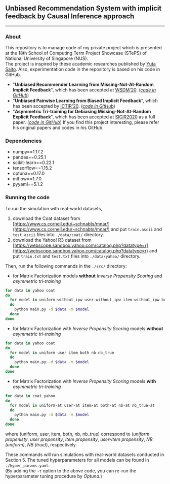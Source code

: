 ## Unbiased Recommendation System with implicit feedback by Causal Inference approach
---

### About
This repository is to manage code of my private project which is presented at the 18th School of Computing Term Project Showcase (STePS) of National University of Singapore (NUS).  
The project is inspired by these academic researches published by [Yuta Saito](https://usaito.github.io/). Also, experimentation code in the repository is based on his code in GitHub.
- "**Unbiased Recommender Learning from Missing-Not-At-Random Implicit Feedback**", which has been accepted at [WSDM'20](http://www.wsdm-conference.org/2020/index.php). ([_code in GitHub_](https://github.com/usaito/unbiased-implicit-rec-real))
- "**Unbiased Pairwise Learning from Biased Implicit Feedback**", which has been accepted by [ICTIR'20](https://ictir2020.org/). ([_code in GitHub_](https://github.com/usaito/unbiased-pairwise-rec))
- "**Asymmetric Tri-training for Debiasing Missing-Not-At-Random Explicit Feedback**", which has been accepted at [SIGIR2020](https://sigir.org/sigir2020/) as a full paper. ([_code in GitHub_](https://github.com/usaito/asymmetric-tri-rec-real))
If you find this project interesting, please refer his original papers and codes in his GitHub.

### Dependencies

- numpy==1.17.2
- pandas==0.25.1
- scikit-learn==0.22.1
- tensorflow==1.15.2
- optuna==0.17.0
- mlflow==1.7.0
- pyyaml==5.1.2

### Running the code

To run the simulation with real-world datasets,

1. download the Coat dataset from [https://www.cs.cornell.edu/~schnabts/mnar/](https://www.cs.cornell.edu/~schnabts/mnar/) and put `train.ascii` and `test.ascii` files into `./data/coat/` directory.
2. download the Yahoo! R3 dataset from [https://webscope.sandbox.yahoo.com/catalog.php?datatype=r](https://webscope.sandbox.yahoo.com/catalog.php?datatype=r) and put `train.txt` and `test.txt` files into `./data/yahoo/` directory.

Then, run the following commands in the `./src/` directory:
- for Matrix Factorization models **without** *Inverse Propensity Scoring* and *asymmetric tri-training*
```bash
for data in yahoo coat
do
  for model in uniform-without_ipw user-without_ipw item-without_ipw both-without_ipw nb-without_ipw nb_true-without_ipw
  do
    python main.py -d $data -m $model
  done
done
```

- for Matrix Factorization with *Inverse Propensity Scoring* models **without** *asymmetric tri-training*
```bash
for data in yahoo coat
do
  for model in uniform user item both nb nb_true
  do
    python main.py -d $data -m $model
  done
done
```

- for Matrix Factorization with *Inverse Propensity Scoring* models **with** *asymmetric tri-training*
```bash
for data in coat yahoo
do
  for model in uniform-at user-at item-at both-at nb-at nb_true-at
  do
    python main.py -d $data -m $model
  done
done
```
where (uniform, user, item, both, nb, nb_true) correspond to (*uniform propenisty*, *user propensity*, *item propensity*, *user-item propensity*, *NB (uniform)*, *NB (true)*), respectively.

These commands will run simulations with real-world datasets conducted in Section 5.
The tuned hyperparameters for all models can be found in `./hyper_params.yaml`. <br>
(By adding the `-t` option to the above code, you can re-run the hyperparameter tuning procedure by *Optuna*.)
